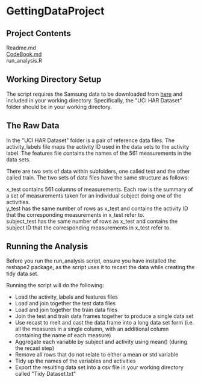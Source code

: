 GettingDataProject
==================

Project Contents
----------------
Readme.md  
[CodeBook.md](https://github.com/davejermy/GettingDataProject/blob/master/CodeBook.md)  
run_analysis.R

Working Directory Setup
-----------------------
The script requires the Samsung data to be downloaded from [here](https://d396qusza40orc.cloudfront.net/getdata%2Fprojectfiles%2FUCI%20HAR%20Dataset.zip) and included in your working directory.  Specifically, the "UCI HAR Dataset" folder should be in your working directory.

The Raw Data
------------
In the "UCI HAR Dataset" folder is a pair of reference data files.  The activity_labels file maps the activity ID used in the data sets to the activity label.  The features file contains the names of the 561 measurements in the data sets.

There are two sets of data within subfolders, one called test and the other called train.  The two sets of data files have the same structure as follows:

x_test contains 561 columns of measurements.  Each row is the summary of a set of measurements taken for an individual subject doing one of the activities.  
y_test has the same number of rows as x_test and contains the activity ID that the corresponding measurements in x_test refer to.  
subject_test has the same number of rows as x_test and contains the subject ID that the corresponding measurements in x_test refer to.


Running the Analysis
--------------------
Before you run the run_analysis script, ensure you have installed the reshape2 package, as the script uses it to recast the data while creating the tidy data set.

Running the script will do the following:
* Load the activity_labels and features files
* Load and join together the test data files
* Load and join together the train data files
* Join the test and train data frames together to produce a single data set
* Use recast to melt and cast the data frame into a long data set form (i.e. all the measures in a single column, with an additional column containing the name of each measure)
* Aggregate each variable by subject and activity using mean() (during the recast step)
* Remove all rows that do not relate to either a mean or std variable
* Tidy up the names of the variables and activities
* Export the resulting data set into a csv file in your working directory called "Tidy Dataset.txt"
